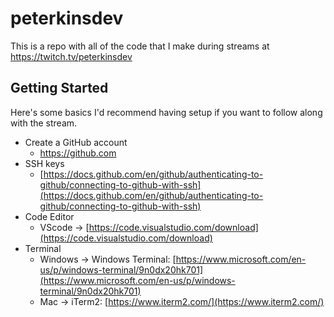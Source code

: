 # peterkinsdev
This is a repo with all of the code that I make during streams at https://twitch.tv/peterkinsdev

## Getting Started
Here's some basics I'd recommend having setup if you want to follow along with the stream.

- Create a GitHub account
    - https://github.com
- SSH keys
    - [https://docs.github.com/en/github/authenticating-to-github/connecting-to-github-with-ssh](https://docs.github.com/en/github/authenticating-to-github/connecting-to-github-with-ssh)
- Code Editor
    - VScode → [https://code.visualstudio.com/download](https://code.visualstudio.com/download)
- Terminal
    - Windows → Windows Terminal: [https://www.microsoft.com/en-us/p/windows-terminal/9n0dx20hk701](https://www.microsoft.com/en-us/p/windows-terminal/9n0dx20hk701)
    - Mac → iTerm2: [https://www.iterm2.com/](https://www.iterm2.com/)